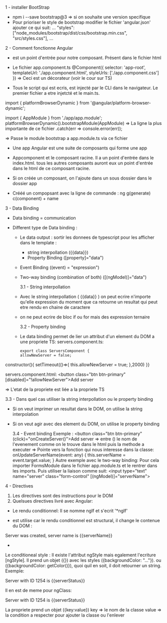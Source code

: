 1 - installer BootStrap

- npm i --save bootstrap@3 => si on souhaite une version specifique
- Pour prioriser le style de bootstrap modifier le fichier 'angular.json' ajouter ce qui suit:
  ...
  "styles": ["node_modules/bootstrap/dist/css/bootstrap.min.css",
  "src/styles.css"],
  ...

2 - Comment fonctionne Angular

- <app-root></app-root> est un point d'entrée pour notre composant. Présent dans le fichier html

- Le fichier app.component.ts
  @Component({
  selector: 'app-root',
  templateUrl: './app.component.html',
  styleUrls: ['./app.component.css']
  }) => Ceci est un décorateur (voir le cour sur TS)

- Tous le script qui est ecris, est injecté par le CLI dans le navigateur. Le premier fichier a etre injetcté et le main.ts.

import { platformBrowserDynamic } from '@angular/platform-browser-dynamic';

import { AppModule } from './app/app.module';
platformBrowserDynamic().bootstrapModule(AppModule) => La ligne la plus importante de ce fichier
.catch(err => console.error(err));

=> Passe le module bootstrap a app.module.ts via ce fichier

- Une app Angular est une suite de composants qui forme une app

- Appcomponent et le composant racine. Il a un point d'entrée dans le index.html. tous les autres composants auront eux un point d'entrée dans le html de ce composant racine.

- Si on créée un composant, on l'ajoute dans un sous dossier dans le dossier app

- Crééé un compopsant avec la ligne de commande : ng g(generate) c(component) + name

3 - Data Binding

- Data binding = communication
- Different type de Data binding :

  - Le data output : sortir les donnees de typescript pour les afficher dans le template :
    - string interpollation ({{data}})
    - Property Binding ([property]="data")
  - Event Binding ((event) = "expression")
  - Two-way binding (combination of both) ([(ngModel)]="data")

    3.1 - String interpollation

  - Avec le string interpollation ( {{data}} ) on peut ecrire n'importe qu'elle expression du moment que ca retourne un resultat qui peut etre rendu en chaine de caractere
  - on ne peut ecrire de bloc if ou for mais des expression ternaire

    3.2 - Property binding

  - Le data binding permet de lier un attribut d'un element du DOM a une propriete TS:
    servers.component.ts:

        export class ServersComponent {
        allowNewServer = false;

constructor(){
setTimeout(()=>{
this.allowNewServer = true;
},2000)
}}

servers.component.html:
<button class="btn btn-primary" [disabled]="!allowNewServer">Add server</button>

=> L'etat de la propriete est liée a la propriete TS

3.3 - Dans quel cas utiliser la string interpollation ou le property binding

- Si on veut imprimer un resultat dans le DOM, on utilise la string interpolation
- Si on veut agir avec des element du DOM, on utilise le property binding

  3.4 - Event binding
  Exemple :
  <button class="btn btn-primary" (click)="onCreateServer()">Add server</button>
  => entre () le nom de l'evenement comme on le trouve dans le html puis la methode a executer
  => Pointe vers la fonction qui nous interesse dans la classe:
  onUpdateServerName(event: any) {
  this.serverName = event.target.value;
  }
  Autre exemple avec le two-way binding:
  Pour cela importer FormsModule dans le fichier app.module.ts et le rentrer dans les imports. Puis utiliser la liaison comme suit:
  <input type="text" name="server" class="form-control" [(ngModel)]="serverName">

4 - Directives

1. Les directives sont des instructions pour le DOM
2. Quelsues directives livré avec Angular:

- Le rendu conditionnel: Il se nomme ngIf et s'ecrit '\*ngIf'

* est utilise car le rendu conditionnel est structural, il change le contenue du DOM :
<p *ngIf="serverCreated">Server was created, server name is {{serverName}}</p>

-
 Le conditioneal style :
 Il existe l'attribut ngStyle mais egalement l'ecriture [ngStyle]. Il prend un objet ({}) avec les styles ({backgroundColor: "..."}). ou ({backgroundColor: getColor()}), quoi quil en soit, il doit retourner un string. Exemple:
 <p [ngStyle]="{color:getColor()}">Server with ID 1254 is  {{serverStatus}}</p>
 Il en est de meme pour ngClass:
 <p [ngClass]="{online: serverStatus === 'online'}"
[ngStyle]="{backgroundColor:getColor()}">Server with ID 1254 is {{serverStatus}}</p>
La propriete prend un objet ({key:value})
key => le nom de la classe
value => la condition a respecter pour ajouter la classe ou l'enlever


